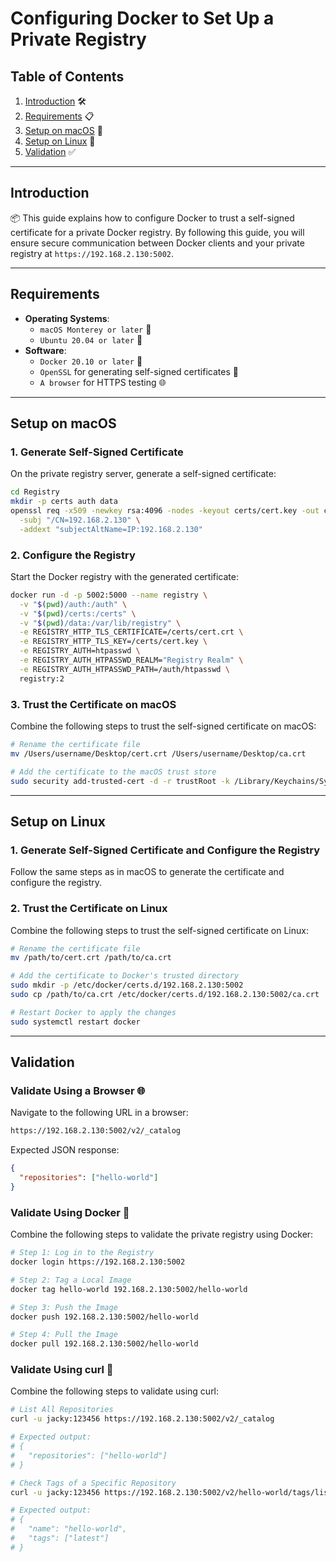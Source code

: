 # Configuring Docker to Set Up a Private Registry

## Table of Contents
1. [Introduction](#introduction) 🛠️
2. [Requirements](#requirements) 📋
3. [Setup on macOS](#setup-on-macos) 🍎
4. [Setup on Linux](#setup-on-linux) 🐧
5. [Validation](#validation) ✅

---

## Introduction

📦 This guide explains how to configure Docker to trust a self-signed certificate for a private Docker registry. By following this guide, you will ensure secure communication between Docker clients and your private registry at `https://192.168.2.130:5002`.

---

## Requirements

- **Operating Systems**:
  - `macOS Monterey or later` 🍎
  - `Ubuntu 20.04 or later` 🐧
- **Software**:
  - `Docker 20.10 or later` 🐳
  - `OpenSSL` for generating self-signed certificates 🔐
  - `A browser` for HTTPS testing 🌐

---

## Setup on macOS

### 1. Generate Self-Signed Certificate
On the private registry server, generate a self-signed certificate:
```bash
cd Registry
mkdir -p certs auth data
openssl req -x509 -newkey rsa:4096 -nodes -keyout certs/cert.key -out certs/cert.crt -days 365 \
  -subj "/CN=192.168.2.130" \
  -addext "subjectAltName=IP:192.168.2.130"
```

### 2. Configure the Registry
Start the Docker registry with the generated certificate:
```bash
docker run -d -p 5002:5000 --name registry \
  -v "$(pwd)/auth:/auth" \
  -v "$(pwd)/certs:/certs" \
  -v "$(pwd)/data:/var/lib/registry" \
  -e REGISTRY_HTTP_TLS_CERTIFICATE=/certs/cert.crt \
  -e REGISTRY_HTTP_TLS_KEY=/certs/cert.key \
  -e REGISTRY_AUTH=htpasswd \
  -e REGISTRY_AUTH_HTPASSWD_REALM="Registry Realm" \
  -e REGISTRY_AUTH_HTPASSWD_PATH=/auth/htpasswd \
  registry:2
```

### 3. Trust the Certificate on macOS
Combine the following steps to trust the self-signed certificate on macOS:
```bash
# Rename the certificate file
mv /Users/username/Desktop/cert.crt /Users/username/Desktop/ca.crt

# Add the certificate to the macOS trust store
sudo security add-trusted-cert -d -r trustRoot -k /Library/Keychains/System.keychain /Users/username/Desktop/ca.crt
```

---

## Setup on Linux

### 1. Generate Self-Signed Certificate and Configure the Registry
Follow the same steps as in macOS to generate the certificate and configure the registry.

### 2. Trust the Certificate on Linux
Combine the following steps to trust the self-signed certificate on Linux:
```bash
# Rename the certificate file
mv /path/to/cert.crt /path/to/ca.crt

# Add the certificate to Docker's trusted directory
sudo mkdir -p /etc/docker/certs.d/192.168.2.130:5002
sudo cp /path/to/ca.crt /etc/docker/certs.d/192.168.2.130:5002/ca.crt

# Restart Docker to apply the changes
sudo systemctl restart docker
```

---

## Validation

### Validate Using a Browser 🌐

Navigate to the following URL in a browser:
```bash
https://192.168.2.130:5002/v2/_catalog
```
Expected JSON response:
```json
{
  "repositories": ["hello-world"]
}
```

### Validate Using Docker 🐳

Combine the following steps to validate the private registry using Docker:
```bash
# Step 1: Log in to the Registry
docker login https://192.168.2.130:5002

# Step 2: Tag a Local Image
docker tag hello-world 192.168.2.130:5002/hello-world

# Step 3: Push the Image
docker push 192.168.2.130:5002/hello-world

# Step 4: Pull the Image
docker pull 192.168.2.130:5002/hello-world
```

### Validate Using curl 📡

Combine the following steps to validate using curl:
```bash
# List All Repositories
curl -u jacky:123456 https://192.168.2.130:5002/v2/_catalog

# Expected output:
# {
#   "repositories": ["hello-world"]
# }

# Check Tags of a Specific Repository
curl -u jacky:123456 https://192.168.2.130:5002/v2/hello-world/tags/list

# Expected output:
# {
#   "name": "hello-world",
#   "tags": ["latest"]
# }
```

